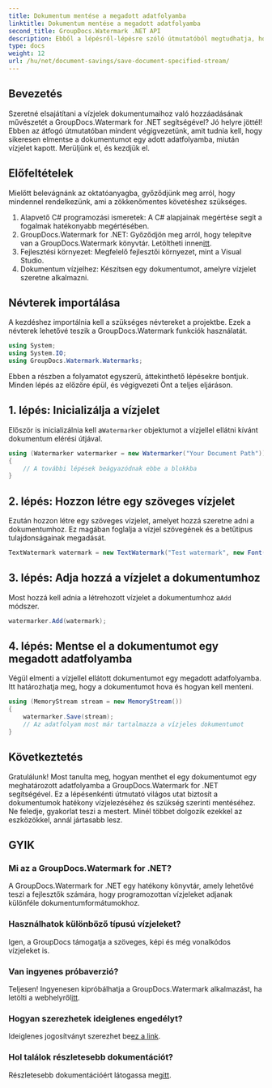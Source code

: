 ```yaml
---
title: Dokumentum mentése a megadott adatfolyamba
linktitle: Dokumentum mentése a megadott adatfolyamba
second_title: GroupDocs.Watermark .NET API
description: Ebből a lépésről-lépésre szóló útmutatóból megtudhatja, hogyan menthet dokumentumot egy meghatározott adatfolyamba a GroupDocs.Watermark for .NET segítségével. Tökéletes minden szintű fejlesztő számára.
type: docs
weight: 12
url: /hu/net/document-savings/save-document-specified-stream/
---
```

## Bevezetés
Szeretné elsajátítani a vízjelek dokumentumaihoz való hozzáadásának művészetét a GroupDocs.Watermark for .NET segítségével? Jó helyre jöttél! Ebben az átfogó útmutatóban mindent végigvezetünk, amit tudnia kell, hogy sikeresen elmentse a dokumentumot egy adott adatfolyamba, miután vízjelet kapott. Merüljünk el, és kezdjük el.
## Előfeltételek
Mielőtt belevágnánk az oktatóanyagba, győződjünk meg arról, hogy mindennel rendelkezünk, ami a zökkenőmentes követéshez szükséges.
1. Alapvető C# programozási ismeretek: A C# alapjainak megértése segít a fogalmak hatékonyabb megértésében.
2.  GroupDocs.Watermark for .NET: Győződjön meg arról, hogy telepítve van a GroupDocs.Watermark könyvtár. Letöltheti innen[itt](https://releases.groupdocs.com/Watermark/net/).
3. Fejlesztési környezet: Megfelelő fejlesztői környezet, mint a Visual Studio.
4. Dokumentum vízjelhez: Készítsen egy dokumentumot, amelyre vízjelet szeretne alkalmazni.
## Névterek importálása
A kezdéshez importálnia kell a szükséges névtereket a projektbe. Ezek a névterek lehetővé teszik a GroupDocs.Watermark funkciók használatát.
```csharp
using System;
using System.IO;
using GroupDocs.Watermark.Watermarks;
```
Ebben a részben a folyamatot egyszerű, áttekinthető lépésekre bontjuk. Minden lépés az előzőre épül, és végigvezeti Önt a teljes eljáráson.
## 1. lépés: Inicializálja a vízjelet
 Először is inicializálnia kell a`Watermarker` objektumot a vízjellel ellátni kívánt dokumentum elérési útjával.
```csharp
using (Watermarker watermarker = new Watermarker("Your Document Path"))
{
    // A további lépések beágyazódnak ebbe a blokkba
}
```
## 2. lépés: Hozzon létre egy szöveges vízjelet
Ezután hozzon létre egy szöveges vízjelet, amelyet hozzá szeretne adni a dokumentumhoz. Ez magában foglalja a vízjel szövegének és a betűtípus tulajdonságainak megadását.
```csharp
TextWatermark watermark = new TextWatermark("Test watermark", new Font("Arial", 12));
```
## 3. lépés: Adja hozzá a vízjelet a dokumentumhoz
 Most hozzá kell adnia a létrehozott vízjelet a dokumentumhoz a`Add` módszer.
```csharp
watermarker.Add(watermark);
```
## 4. lépés: Mentse el a dokumentumot egy megadott adatfolyamba
Végül elmenti a vízjellel ellátott dokumentumot egy megadott adatfolyamba. Itt határozhatja meg, hogy a dokumentumot hova és hogyan kell menteni.
```csharp
using (MemoryStream stream = new MemoryStream())
{
    watermarker.Save(stream);
    // Az adatfolyam most már tartalmazza a vízjeles dokumentumot
}
```
## Következtetés
Gratulálunk! Most tanulta meg, hogyan menthet el egy dokumentumot egy meghatározott adatfolyamba a GroupDocs.Watermark for .NET segítségével. Ez a lépésenkénti útmutató világos utat biztosít a dokumentumok hatékony vízjelezéséhez és szükség szerinti mentéséhez. Ne feledje, gyakorlat teszi a mestert. Minél többet dolgozik ezekkel az eszközökkel, annál jártasabb lesz.
## GYIK
### Mi az a GroupDocs.Watermark for .NET?
A GroupDocs.Watermark for .NET egy hatékony könyvtár, amely lehetővé teszi a fejlesztők számára, hogy programozottan vízjeleket adjanak különféle dokumentumformátumokhoz.
### Használhatok különböző típusú vízjeleket?
Igen, a GroupDocs támogatja a szöveges, képi és még vonalkódos vízjeleket is.
### Van ingyenes próbaverzió?
 Teljesen! Ingyenesen kipróbálhatja a GroupDocs.Watermark alkalmazást, ha letölti a webhelyről[itt](https://releases.groupdocs.com/).
### Hogyan szerezhetek ideiglenes engedélyt?
 Ideiglenes jogosítványt szerezhet be[ez a link](https://purchase.groupdocs.com/temporary-license/).
### Hol találok részletesebb dokumentációt?
 Részletesebb dokumentációért látogassa meg[itt](https://reference.groupdocs.com/Watermark/net/).